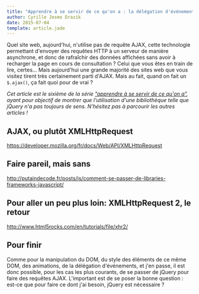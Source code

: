 ```yaml
---
title: "Apprendre à se servir de ce qu'on a : la délégation d'événements"
author: Cyrille Jesmo Drazik
date: 2015-07-04
template: article.jade
---
```


Quel site web, aujourd'hui, n'utilise pas de requête AJAX, cette technologie permettant d'envoyer des requêtes HTTP à un serveur de manière asynchrone, et donc de rafraîchir des données affichées sans avoir à recharger la page en cours de consultation ? Celui que vous êtes en train de lire, certes... Mais aujourd'hui une grande majorité des sites web que vous visitez tirent très certainement parti d'AJAX. Mais au fait, quand on fait un `$.ajax()`, ça fait quoi pour de vrai ?

<span class="more"></span>

_Cet article est le sixième de la série ["apprendre à se servir de ce qu'on a"](/articles/apprendre-a-se-servir-de-ce-quon-a), ayant pour objectif de montrer que l'utilisation d'une bibliothèque telle que jQuery n'a pas toujours de sens. N'hésitez pas à parcourir les autres articles !_

## AJAX, ou plutôt XMLHttpRequest

https://developer.mozilla.org/fr/docs/Web/API/XMLHttpRequest

## Faire pareil, mais sans

http://putaindecode.fr/posts/js/comment-se-passer-de-libraries-frameworks-javascript/

## Pour aller un peu plus loin: XMLHttpRequest 2, le retour

http://www.html5rocks.com/en/tutorials/file/xhr2/

## Pour finir

Comme pour la manipulation du DOM, du style des éléments de ce même DOM, des animations, de la délégation d'événements, et j'en passe, il est donc possible, pour les cas les plus courants, de se passer de jQuery pour faire des requêtes AJAX. L'important est de se poser la bonne question : est-ce que pour faire ce dont j'ai besoin, jQuery est nécessaire ?
